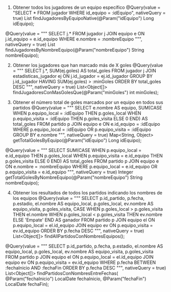 1. Obtener todos los jugadores de un equipo específico
@Query(value = "SELECT * FROM jugador WHERE id_equipo = :idEquipo", nativeQuery = true)
List<Jugador> findJugadoresByEquipoNative(@Param("idEquipo") Long idEquipo);

@Query(value = """
    SELECT j.* 
    FROM jugador j
    JOIN equipo e ON j.id_equipo = e.id_equipo
    WHERE e.nombre = :nombreEquipo
    """, nativeQuery = true)
List<Jugador> findJugadoresByNombreEquipo(@Param("nombreEquipo") String nombreEquipo);

2. Obtener los jugadores que han marcado más de X goles
@Query(value = """
    SELECT j.*, SUM(ej.goles) AS total_goles
    FROM jugador j
    JOIN estadisticas_jugador ej ON j.id_jugador = ej.id_jugador
    GROUP BY j.id_jugador
    HAVING SUM(ej.goles) > :minGoles
    ORDER BY total_goles DESC
    """, nativeQuery = true)
List<Object[]> findJugadoresConMasGolesQue(@Param("minGoles") int minGoles);

3. Obtener el número total de goles marcados por un equipo en todos sus partidos
@Query(value = """
    SELECT 
        e.nombre AS equipo,
        SUM(CASE 
            WHEN p.equipo_local = :idEquipo THEN p.goles_local
            WHEN p.equipo_visita = :idEquipo THEN p.goles_visita
            ELSE 0
        END) AS total_goles
    FROM partido p
    JOIN equipo e ON e.id_equipo = :idEquipo
    WHERE p.equipo_local = :idEquipo OR p.equipo_visita = :idEquipo
    GROUP BY e.nombre
    """, nativeQuery = true)
Map<String, Object> getTotalGolesByEquipo(@Param("idEquipo") Long idEquipo);

@Query(value = """
    SELECT 
        SUM(CASE 
            WHEN p.equipo_local = e.id_equipo THEN p.goles_local
            WHEN p.equipo_visita = e.id_equipo THEN p.goles_visita
            ELSE 0
        END) AS total_goles
    FROM partido p
    JOIN equipo e ON e.nombre = :nombreEquipo
    WHERE p.equipo_local = e.id_equipo OR p.equipo_visita = e.id_equipo
    """, nativeQuery = true)
Integer getTotalGolesByNombreEquipo(@Param("nombreEquipo") String nombreEquipo);

4. Obtener los resultados de todos los partidos indicando los nombres de los equipos
@Query(value = """
    SELECT 
        p.id_partido,
        p.fecha,
        p.estadio,
        el.nombre AS equipo_local,
        p.goles_local,
        ev.nombre AS equipo_visita,
        p.goles_visita,
        CASE
            WHEN p.goles_local > p.goles_visita THEN el.nombre
            WHEN p.goles_local < p.goles_visita THEN ev.nombre
            ELSE 'Empate'
        END AS ganador
    FROM partido p
    JOIN equipo el ON p.equipo_local = el.id_equipo
    JOIN equipo ev ON p.equipo_visita = ev.id_equipo
    ORDER BY p.fecha DESC
    """, nativeQuery = true)
List<Object[]> findAllPartidosConNombresEquipos();

@Query(value = """
    SELECT 
        p.id_partido,
        p.fecha,
        p.estadio,
        el.nombre AS equipo_local,
        p.goles_local,
        ev.nombre AS equipo_visita,
        p.goles_visita
    FROM partido p
    JOIN equipo el ON p.equipo_local = el.id_equipo
    JOIN equipo ev ON p.equipo_visita = ev.id_equipo
    WHERE p.fecha BETWEEN :fechaInicio AND :fechaFin
    ORDER BY p.fecha DESC
    """, nativeQuery = true)
List<Object[]> findPartidosConNombresEntreFechas(
    @Param("fechaInicio") LocalDate fechaInicio, 
    @Param("fechaFin") LocalDate fechaFin);

